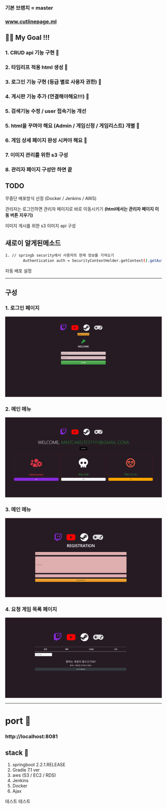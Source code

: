 ### 기본 브렌치  =  master
### www.cutlinepage.ml

## 🐹🐹  My Goal !!!

### 1. CRUD api 기능 구현 🙆
### 2. 타임리프 적용 html 생성 🙆
### 3. 로그인 기능 구현 (등급 별로 사용자 권한) 🙆
### 4. 게시판 기능 추가 (연결해야해요!!!) 🙆
### 5. 검색기능 수정 / user 접속기능 개선
### 5. html을 꾸며야 해요 (Admin / 게임신청 / 게임리스트) 개별 🙆
### 6. 게임 상세 페이지 완성 시켜야 해요 🙆
### 7. 이미지 관리를 위한 s3 구성
### 8. 관리자 페이지 구성만 하면 끝


## TODO

무중단 배포방식 선정 (Docker / Jenkins / AWS) 

관리자는 로그인하면 관리자 페이지로 바로 이동시키기 **(html에서는 관리자 페이지 이동 버튼 지우기)**

이미지 게시를 위한 s3 이미지 api 구성

## 새로이 알게된메소드
```bash
1. // springb security에서 사용자의 현재 정보를 가져오기
		Authentication auth = SecurityContextHolder.getContext().getAuthentication();
```

자동 배포 설정



 ------------------

## 구성

### 1. 로그인 페이지
![](./src/main/resources/image/html.png)

### 2. 메인 메뉴
![](./src/main/resources/image/main.png)

### 3. 메인 메뉴
![](./src/main/resources/image/ragi.png)

### 4. 요청 게임 목록 페이지
![](./src/main/resources/image/gallary.png)


---

# port 📱
### http://localhost:8081

## stack 🔨
1. springboot 2.2.1.RELEASE
2. Gradle 7.1 ver
3. aws (S3 / EC2 / RDS)
4. Jenkins
5. Docker
6. Ajax


테스트 테스트

